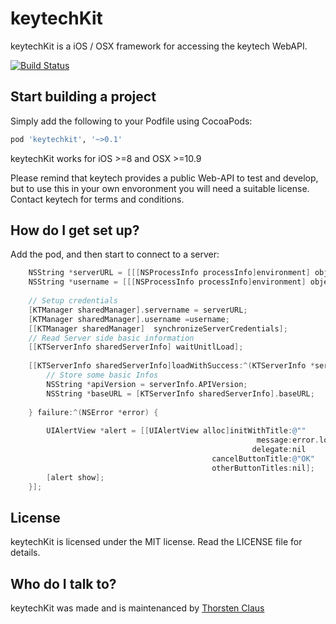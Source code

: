 # keytechKit

keytechKit is a iOS / OSX framework for accessing the keytech WebAPI. 

[![Build Status](https://travis-ci.org/vvanchesa/keytechkit.svg?branch=master)](https://travis-ci.org/vvanchesa/keytechkit)

## Start building a project

Simply add the following to your Podfile using CocoaPods:
``` ruby
pod 'keytechkit', '~>0.1'
```

keytechKit works for iOS >=8 and OSX >=10.9

Please remind that keytech provides a public Web-API to test and develop, but to use this in your own envoronment you will need a suitable license. Contact keytech for terms and conditions.

## How do I get set up?

Add the pod, and then start to connect to a server: 

``` Objective-C
    NSString *serverURL = [[[NSProcessInfo processInfo]environment] objectForKey:@"APIURL"]; // Read from envorinment
    NSString *username = [[[NSProcessInfo processInfo]environment] objectForKey:@"APIUserName"];
    
    // Setup credentials
    [KTManager sharedManager].servername = serverURL;
    [KTManager sharedManager].username =username;
    [[KTManager sharedManager]  synchronizeServerCredentials];
    // Read Server side basic information
    [[KTServerInfo sharedServerInfo] waitUnitlLoad];
    
    [[KTServerInfo sharedServerInfo]loadWithSuccess:^(KTServerInfo *serverInfo) {
        // Store some basic Infos
        NSString *apiVersion = serverInfo.APIVersion;
        NSString *baseURL = [KTServerInfo sharedServerInfo].baseURL;
        
    } failure:^(NSError *error) {
        
        UIAlertView *alert = [[UIAlertView alloc]initWithTitle:@""
                                                       message:error.localizedDescription
                                                      delegate:nil
                                             cancelButtonTitle:@"OK"
                                             otherButtonTitles:nil];
        [alert show];
    }];
```


## License
keytechKit is licensed under the MIT license. Read the LICENSE file for details.

## Who do I talk to? ###

keytechKit was made and is maintenanced by [Thorsten Claus](https://twitter.com/vanchesa)
